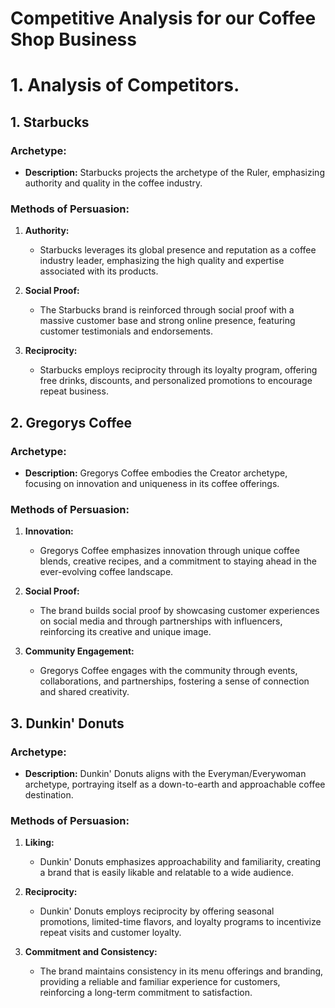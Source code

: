 # Competitive Analysis for our Coffee Shop Business

# 1. Analysis of Competitors.

## 1. Starbucks

### Archetype:
- **Description:** Starbucks projects the archetype of the Ruler, emphasizing authority and quality in the coffee industry.

### Methods of Persuasion:

1. **Authority:**
   - Starbucks leverages its global presence and reputation as a coffee industry leader, emphasizing the high quality and expertise associated with its products.

2. **Social Proof:**
   - The Starbucks brand is reinforced through social proof with a massive customer base and strong online presence, featuring customer testimonials and endorsements.

3. **Reciprocity:**
   - Starbucks employs reciprocity through its loyalty program, offering free drinks, discounts, and personalized promotions to encourage repeat business.

## 2. Gregorys Coffee

### Archetype:
- **Description:** Gregorys Coffee embodies the Creator archetype, focusing on innovation and uniqueness in its coffee offerings.

### Methods of Persuasion:

1. **Innovation:**
   - Gregorys Coffee emphasizes innovation through unique coffee blends, creative recipes, and a commitment to staying ahead in the ever-evolving coffee landscape.

2. **Social Proof:**
   - The brand builds social proof by showcasing customer experiences on social media and through partnerships with influencers, reinforcing its creative and unique image.

3. **Community Engagement:**
   - Gregorys Coffee engages with the community through events, collaborations, and partnerships, fostering a sense of connection and shared creativity.

## 3. Dunkin' Donuts

### Archetype:
- **Description:** Dunkin' Donuts aligns with the Everyman/Everywoman archetype, portraying itself as a down-to-earth and approachable coffee destination.

### Methods of Persuasion:

1. **Liking:**
   - Dunkin' Donuts emphasizes approachability and familiarity, creating a brand that is easily likable and relatable to a wide audience.

2. **Reciprocity:**
   - Dunkin' Donuts employs reciprocity by offering seasonal promotions, limited-time flavors, and loyalty programs to incentivize repeat visits and customer loyalty.

3. **Commitment and Consistency:**
   - The brand maintains consistency in its menu offerings and branding, providing a reliable and familiar experience for customers, reinforcing a long-term commitment to satisfaction.

